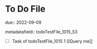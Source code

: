 # To Do File

due:: 2022-09-09

metadatafield:: todoTestFile_1015_53

- [ ] Task of todoTestFile_1015 1 [[Query me]]

